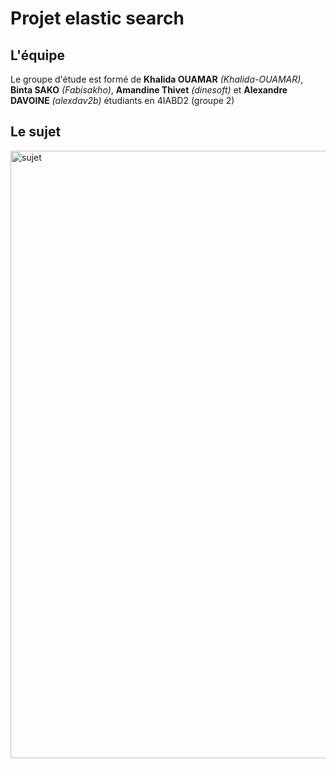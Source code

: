 # Projet elastic search

## L'équipe

Le groupe d'étude est formé de **Khalida OUAMAR** *(Khalida-OUAMAR)*, **Binta SAKO** *(Fabisakho)*, **Amandine Thivet** *(dinesoft)* et **Alexandre DAVOINE** *(alexdav2b)*  étudiants en 4IABD2 (groupe 2)

## Le sujet

<img width="972" alt="sujet" src="https://user-images.githubusercontent.com/26594424/113058501-7f3d6880-91ae-11eb-9e25-ff4154fc81aa.png">
